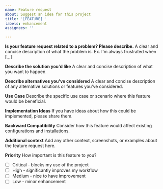 ```yaml
---
name: Feature request
about: Suggest an idea for this project
title: '[FEATURE] '
labels: enhancement
assignees: ''

---
```


**Is your feature request related to a problem? Please describe.**
A clear and concise description of what the problem is. Ex. I'm always frustrated when [...]

**Describe the solution you'd like**
A clear and concise description of what you want to happen.

**Describe alternatives you've considered**
A clear and concise description of any alternative solutions or features you've considered.

**Use Case**
Describe the specific use case or scenario where this feature would be beneficial.

**Implementation Ideas**
If you have ideas about how this could be implemented, please share them.

**Backward Compatibility**
Consider how this feature would affect existing configurations and installations.

**Additional context**
Add any other context, screenshots, or examples about the feature request here.

**Priority**
How important is this feature to you?
- [ ] Critical - blocks my use of the project
- [ ] High - significantly improves my workflow
- [ ] Medium - nice to have improvement
- [ ] Low - minor enhancement
